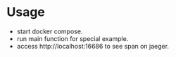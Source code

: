 # Usage

- start docker compose.
- run main function for special example.
- access http://localhost:16686 to see span on jaeger.
